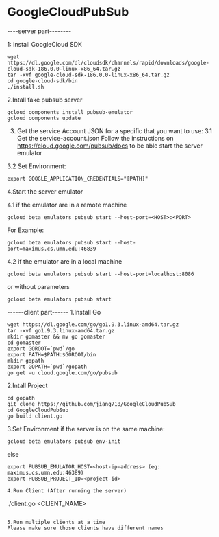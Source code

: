 # GoogleCloudPubSub

----server part--------

1: Install GoogleCloud SDK
```
wget https://dl.google.com/dl/cloudsdk/channels/rapid/downloads/google-cloud-sdk-186.0.0-linux-x86_64.tar.gz
tar -xvf google-cloud-sdk-186.0.0-linux-x86_64.tar.gz
cd google-cloud-sdk/bin
./install.sh
```

2.Intall fake pubsub server
```
gcloud components install pubsub-emulator
gcloud components update
```

3. Get the service Account JSON for a specific <Project-id> that you want to use:
3.1 Get the service-account.json 
Follow the instructions on
https://cloud.google.com/pubsub/docs
to be able start the server emulator

3.2 Set Environment:
```
export GOOGLE_APPLICATION_CREDENTIALS="[PATH]"
```

4.Start the server emulator

4.1 if the emulator are in a remote machine 
```
gcloud beta emulators pubsub start --host-port=<HOST>:<PORT>
```

For Example:
```
gcloud beta emulators pubsub start --host-port=maximus.cs.umn.edu:46839
```

4.2 if the emulator are in a local machine
```
gcloud beta emulators pubsub start --host-port=localhost:8086
```
or without parameters
```
gcloud beta emulators pubsub start
```


------client part------
1.Install Go
```
wget https://dl.google.com/go/go1.9.3.linux-amd64.tar.gz
tar -xvf go1.9.3.linux-amd64.tar.gz
mkdir gomaster && mv go gomaster
cd gomaster
export GOROOT=`pwd`/go
export PATH=$PATH:$GOROOT/bin
mkdir gopath
export GOPATH=`pwd`/gopath
go get -u cloud.google.com/go/pubsub
```

2.Intall Project
```
cd gopath
git clone https://github.com/jiang718/GoogleCloudPubSub
cd GoogleCloudPubSub
go build client.go 
```

3.Set Environment
if the server is on the same machine:
```
gcloud beta emulators pubsub env-init 
```
else
```
export PUBSUB_EMULATOR_HOST=<host-ip-address> (eg: maximus.cs.umn.edu:46389)
export PUBSUB_PROJECT_ID=<project-id>

4.Run Client (After running the server)
```
./client.go <CLIENT_NAME>
```

5.Run multiple clients at a time
Please make sure those clients have different names
